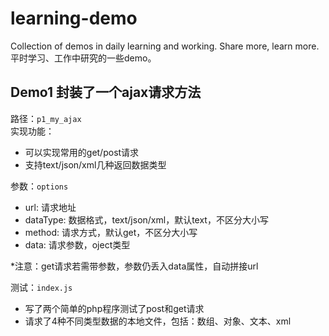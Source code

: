 # learning-demo
Collection of demos in daily learning and working. Share more, learn more.
平时学习、工作中研究的一些demo。

## Demo1 封装了一个ajax请求方法
路径：`p1_my_ajax`  
实现功能：
- 可以实现常用的get/post请求
- 支持text/json/xml几种返回数据类型

参数：`options`
- url: 请求地址
- dataType: 数据格式，text/json/xml，默认text，不区分大小写
- method: 请求方式，默认get，不区分大小写
- data: 请求参数，oject类型

*注意：get请求若需带参数，参数仍丢入data属性，自动拼接url

测试：`index.js`  
- 写了两个简单的php程序测试了post和get请求
- 请求了4种不同类型数据的本地文件，包括：数组、对象、文本、xml